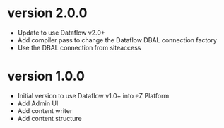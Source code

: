 # version 2.0.0

* Update to use Dataflow v2.0+
* Add compiler pass to change the Dataflow DBAL connection factory
* Use the DBAL connection from siteaccess

# version 1.0.0

* Initial version to use Dataflow v1.0+ into eZ Platform
* Add Admin UI
* Add content writer
* Add content structure
